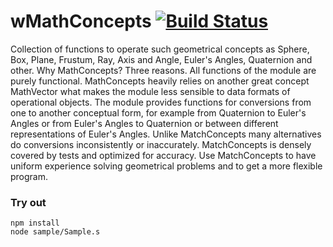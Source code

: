 
# wMathConcepts [![Build Status](https://travis-ci.org/Wandalen/wMathConcepts.svg?branch=master)](https://travis-ci.org/Wandalen/wMathConcepts)

Collection of functions to operate such geometrical concepts as Sphere, Box, Plane, Frustum, Ray, Axis and Angle, Euler's Angles, Quaternion and other. Why MathConcepts? Three reasons. All functions of the module are purely functional. MathConcepts heavily relies on another great concept MathVector what makes the module less sensible to data formats of operational objects. The module provides functions for conversions from one to another conceptual form, for example from Quaternion to Euler's Angles or from Euler's Angles to Quaternion or between different representations of Euler's Angles. Unlike MatchConcepts many alternatives do conversions inconsistently or inaccurately. MatchConcepts is densely covered by tests and optimized for accuracy. Use MatchConcepts to have uniform experience solving geometrical problems and to get a more flexible program.

### Try out
```
npm install
node sample/Sample.s
```






































